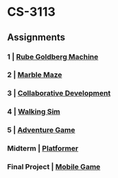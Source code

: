 # CS-3113

## Assignments

### 1 | [Rube Goldberg Machine](/Rube%20Goldberg%20Machine)

### 2 | [Marble Maze](/Marble%20Maze)

### 3 | [Collaborative Development](/Collaborative%20Development)

### 4 | [Walking Sim](/Walking%20Sim)

### 5 | [Adventure Game](/Adventure%20Game)

### Midterm | [Platformer](/Platformer)

### Final Project | [Mobile Game](/Mobile%20Game)
